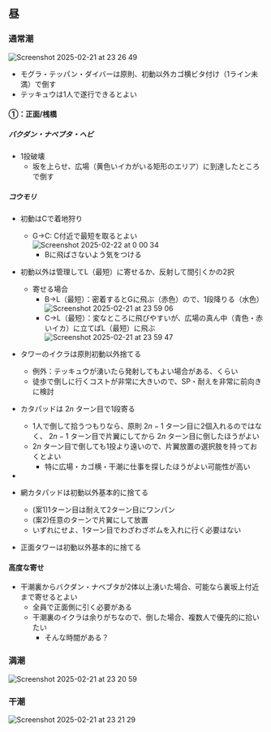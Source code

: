## 昼

### 通常潮

![Screenshot 2025-02-21 at 23 26 49](https://github.com/user-attachments/assets/fb661d14-ee96-41d2-aef1-09d7ae302e01)

- モグラ・テッパン・ダイバーは原則、初動以外カゴ横ビタ付け（1ライン未満）で倒す
- テッキュウは1人で遂行できるとよい

<!--
方面ごとに追記するオオモノ：
- バクダン
- ナベブタ
- ヘビ
- コウモリ
- タワー
- カタパッド
- テッキュウ
- ハシラ
-->

#### ①：正面/桟橋

##### バクダン・ナベブタ・ヘビ

- 1投破壊
  - 坂を上らせ、広場（黄色いイカがいる矩形のエリア）に到達したところで倒す

##### コウモリ

- 初動はCで着地狩り
  - G→C: C付近で最短を取るとよい ![Screenshot 2025-02-22 at 0 00 34](https://github.com/user-attachments/assets/797e360a-32d6-4094-940d-8de5c2093c5b?width=300)
    - Bに飛ばさないよう気をつける
- 初動以外は管理してL（最短）に寄せるか、反射して間引くかの2択
  - 寄せる場合
    - B→L（最短）：密着するとGに飛ぶ（赤色）ので、1段降りる（水色） ![Screenshot 2025-02-21 at 23 59 06](https://github.com/user-attachments/assets/52ec9ffb-fbf0-4951-ba92-fd39f3ba4fe8)
    - C→L（最短）：変なところに飛びやすいが、広場の真ん中（青色・赤いイカ）に立てばL（最短）に飛ぶ ![Screenshot 2025-02-21 at 23 59 47](https://github.com/user-attachments/assets/f664fefc-d0b7-42dd-8ce8-3df120658a8d)
  
- タワーのイクラは原則初動以外捨てる
  - 例外：テッキュウが湧いたら発射してもよい場合がある、くらい
  - 徒歩で倒しに行くコストが非常に大きいので、SP・耐えを非常に前向きに検討
- カタパッドは $2n$ ターン目で1段寄る
  - 1人で倒して拾うつもりなら、原則 $2n-1$ ターン目に2個入れるのではなく、 $2n-1$ ターン目で片翼にしてから $2n$ ターン目に倒したほうがよい
  - $2n$ ターン目で倒しても1投より遠いので、片翼放置の選択肢を持っておくとよい
    - 特に広場・カゴ横・干潮に仕事を探したほうがよい可能性が高い
- 

- 網カタパッドは初動以外基本的に捨てる
  - (案1)1ターン目は耐えて2ターン目にワンパン
  - (案2)任意のターンで片翼にして放置
  - いずれにせよ、1ターン目でわざわざボムを入れに行く必要はない
- 正面タワーは初動以外基本的に捨てる

#### 高度な寄せ

- 干潮裏からバクダン・ナベブタが2体以上湧いた場合、可能なら裏坂上付近まで寄せるとよい
  - 全員で正面側に引く必要がある
  - 干潮裏のイクラは余りがちなので、倒した場合、複数人で優先的に拾いたい
    - そんな時間がある？
   
### 満潮

![Screenshot 2025-02-21 at 23 20 59](https://github.com/user-attachments/assets/a04f38ec-d759-4969-b2e8-962c64f5d258)

### 干潮

![Screenshot 2025-02-21 at 23 21 29](https://github.com/user-attachments/assets/b9463c10-0918-4655-9dc6-767c95565618)

